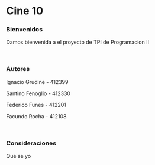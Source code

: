 

<h1>Cine 10</h1>
<h3>Bienvenidos</h3>
<p>Damos bienvenida a el proyecto de TPI de Programacion II</p>
<br>
<h3>Autores</h3>
<p>Ignacio Grudine - 412399</p>
<p>Santino Fenoglio - 412330</p>
<p>Federico Funes - 412201</p>
<p>Facundo Rocha - 412108</p>
<br>
<h3>Consideraciones</h3>
<p>Que se yo</p>
